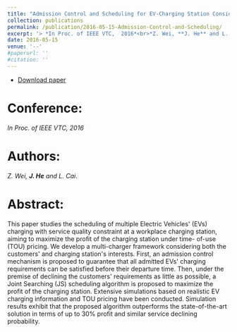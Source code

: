 ```yaml
---
title: "Admission Control and Scheduling for EV-Charging Station Considering Time-of-Use Pricing"
collection: publications
permalink: /publication/2016-05-15-Admission-Control-and-Scheduling/
excerpt: '> *In Proc. of IEEE VTC,  2016*<br>*Z. Wei, **J. He** and L. Cai*.'
date: 2016-05-15
venue: '--'
#paperurl: ''
#citation: ''
---  
```

- [Download paper](https://ieeexplore.ieee.org/document/7504120/)  

Conference:  
===  
*In Proc. of IEEE VTC,  2016*  

Authors:  
===  
*Z. Wei, **J. He** and L. Cai*.  

Abstract:  
===  
This paper studies the scheduling of multiple Electric Vehicles' (EVs) charging with service quality constraint at a workplace charging station, aiming to maximize the profit of the charging station under time- of-use (TOU) pricing. We develop a multi-charger framework considering both the customers' and charging station's interests. First, an admission control mechanism is proposed to guarantee that all admitted EVs' charging requirements can be satisfied before their departure time. Then, under the premise of declining the customers' requirements as little as possible, a Joint Searching (JS) scheduling algorithm is proposed to maximize the profit of the charging station. Extensive simulations based on realistic EV charging information and TOU pricing have been conducted. Simulation results exhibit that the proposed algorithm outperforms the state-of-the-art solution in terms of up to 30% profit and similar service declining probability.
